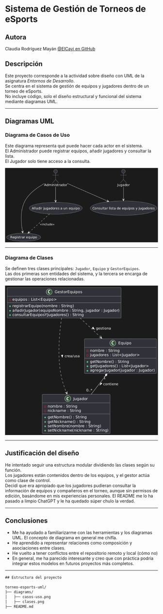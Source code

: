 # Sistema de Gestión de Torneos de eSports

## Autora
Claudia Rodríguez Mayán 
[@ElCayi en GitHub](https://github.com/ElCayi)  

## Descripción

Este proyecto corresponde a la actividad sobre diseño con UML de la asignatura *Entornos de Desarrollo*.  
Se centra en el sistema de gestión de equipos y jugadores dentro de un torneo de eSports.  
No incluye código, solo el diseño estructural y funcional del sistema mediante diagramas UML.

---

## Diagramas UML

### Diagrama de Casos de Uso

Este diagrama representa qué puede hacer cada actor en el sistema.  
El Administrador puede registrar equipos, añadir jugadores y consultar la lista.  
El Jugador solo tiene acceso a la consulta.

 ![Casos de uso](diagrams/casos-uso.png)

---

### Diagrama de Clases

Se definen tres clases principales: `Jugador`, `Equipo` y `GestorEquipos`.  
Las dos primeras son entidades del sistema, y la tercera se encarga de gestionar las operaciones relacionadas.

 ![Diagrama de clases](diagrams/clases.png)

---

## Justificación del diseño

He intentado seguir una estructura modular dividiendo las clases según su función.  
Los jugadores están contenidos dentro de los equipos, y el gestor actúa como clase de control.  
Decidí que era apropiado que los jugadores pudieran consultar la información de equipos y compañeros en el torneo, aunque sin permisos de edición, basándome en mis experiencias personales.
El README me lo ha pasado a limpio ChatGPT y le ha quedado súper chulo la verdad. 

---

## Conclusiones

- Me ha ayudado a familiarizarme con las herramientas y los diagramas UML. El concepto de diagrama en general me chifla. 
- He aprendido a representar relaciones como composición y asociaciones entre clases.
- He vuelto a tener conflictos entre el repositorio remoto y local (cómo no)
- En general, me ha parecido interesante y creo que con práctica podría integrar estos modelos en futuros proyectos más completos.

---

```text
## Estructura del proyecto

torneo-esports-uml/
├── diagrams/
│   ├── casos-uso.png
│   ├── clases.png
├── README.md

